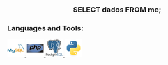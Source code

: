 <!--
### SELECT dados FROM me;

Olá, seja bem vindo(a), comecei no mundo da TI como desenvolvedor web e hoje (tento) sou analista de dados geoespaciais.
<!--
**ton-santana/ton-santana** is a ✨ _special_ ✨ repository because its `README.md` (this file) appears on your GitHub profile.

Here are some ideas to get you started:
--

- 🔭 Desenvolvo scripts em PHP e faço consultas SQL e PL/pgSQL, modéstia a parte, sou bom nisso  ...
- 🌱 Atualmente estou tentando aprender mais sobre análise de dados geoespaciais com GeoPandas e PostGIS.

<!--
- 👯 I’m looking to collaborate on ...
- 🤔 I’m looking for help with ...
- 💬 Ask me about ...
- 📫 How to reach me: ...
- 😄 Pronouns: ...
- ⚡ Fun fact: ...
--

[![Top Langs](https://github-readme-stats.vercel.app/api/top-langs/?username=ton-santana&layout=compact)](https://github.com/ton-santana/github-readme-stats)
-->
<h3 align="center">SELECT dados FROM me;</h3>


<h3 align="left">Languages and Tools:</h3>
<p align="left"> <a href="https://www.mysql.com/" target="_blank"> <img src="https://raw.githubusercontent.com/devicons/devicon/master/icons/mysql/mysql-original-wordmark.svg" alt="mysql" width="40" height="40"/> </a> <a href="https://www.php.net" target="_blank"> <img src="https://raw.githubusercontent.com/devicons/devicon/master/icons/php/php-original.svg" alt="php" width="40" height="40"/> </a> <a href="https://www.postgresql.org" target="_blank"> <img src="https://raw.githubusercontent.com/devicons/devicon/master/icons/postgresql/postgresql-original-wordmark.svg" alt="postgresql" width="40" height="40"/> </a> <a href="https://www.python.org" target="_blank"> <img src="https://raw.githubusercontent.com/devicons/devicon/master/icons/python/python-original.svg" alt="python" width="40" height="40"/> </a> </p>

